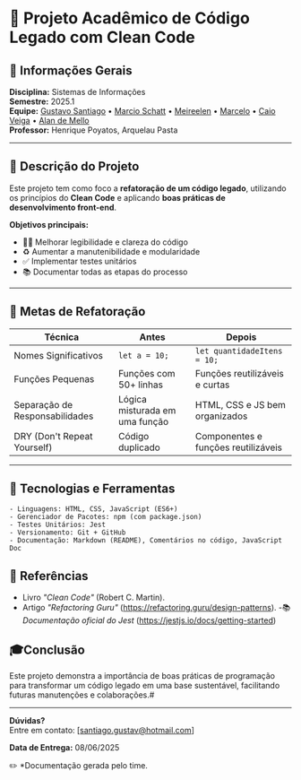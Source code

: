 # 🔧 Projeto Acadêmico de Código Legado com Clean Code

## 📌 Informações Gerais  
**Disciplina:** Sistemas de Informações  
**Semestre:** 2025.1  
**Equipe:**  [Gustavo Santiago](https://github.com/gustasr1) • [Marcio Schatt](https://github.com/MarcioSchatt) • [Meireelen](https://github.com/Meireelen) • [Marcelo](https://github.com/marcelosifr) • [Caio Veiga](https://github.com/cBR25) • [Alan de Mello](https://github.com/AlanJR99)  
**Professor:** Henrique Poyatos, Arquelau Pasta  

---

## 📝 Descrição do Projeto  
Este projeto tem como foco a **refatoração de um código legado**, utilizando os princípios do **Clean Code** e aplicando **boas práticas de desenvolvimento front-end**.

**Objetivos principais:**
- 👨‍💻 Melhorar legibilidade e clareza do código  
- ♻️ Aumentar a manutenibilidade e modularidade  
- ✅ Implementar testes unitários 
- 📚 Documentar todas as etapas do processo  

---

## 🎯 Metas de Refatoração  

| Técnica                      | Antes                        | Depois                            |
|-----------------------------|------------------------------|-----------------------------------|
| Nomes Significativos        | `let a = 10;`                | `let quantidadeItens = 10;`       |
| Funções Pequenas            | Funções com 50+ linhas       | Funções reutilizáveis e curtas    |
| Separação de Responsabilidades | Lógica misturada em uma função | HTML, CSS e JS bem organizados    |
| DRY (Don't Repeat Yourself) | Código duplicado             | Componentes e funções reutilizáveis |

---

## 🧰 Tecnologias e Ferramentas  

```plaintext
- Linguagens: HTML, CSS, JavaScript (ES6+)
- Gerenciador de Pacotes: npm (com package.json)
- Testes Unitários: Jest
- Versionamento: Git + GitHub
- Documentação: Markdown (README), Comentários no código, JavaScript Doc
```

## 🔗 Referências

- Livro *"Clean Code"* (Robert C. Martin).
- Artigo *"Refactoring Guru"* (https://refactoring.guru/design-patterns).
-📚 *Documentação oficial do Jest* (https://jestjs.io/docs/getting-started)

## 🎓Conclusão
Este projeto demonstra a importância de boas práticas de programação para transformar um código legado em uma base sustentável, facilitando futuras manutenções e colaborações.#

---

**Dúvidas?**  
Entre em contato: [santiago.gustav@hotmail.com]

**Data de Entrega:** 08/06/2025

✏️ *Documentação gerada pelo time.

